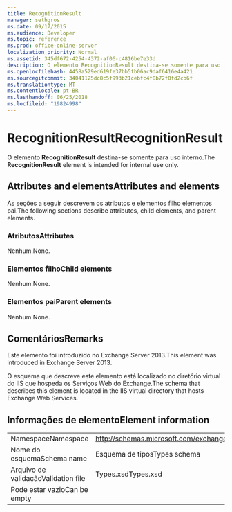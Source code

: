 ```yaml
---
title: RecognitionResult
manager: sethgros
ms.date: 09/17/2015
ms.audience: Developer
ms.topic: reference
ms.prod: office-online-server
localization_priority: Normal
ms.assetid: 345df672-4254-4372-af06-c4816be7e33d
description: O elemento RecognitionResult destina-se somente para uso interno.
ms.openlocfilehash: 4458a529ed619fe37bb5fb06ac9daf6416e4a421
ms.sourcegitcommit: 34041125dc8c5f993b21cebfc4f8b72f0fd2cb6f
ms.translationtype: MT
ms.contentlocale: pt-BR
ms.lasthandoff: 06/25/2018
ms.locfileid: "19824998"
---
```

# <a name="recognitionresult"></a><span data-ttu-id="6a628-103">RecognitionResult</span><span class="sxs-lookup"><span data-stu-id="6a628-103">RecognitionResult</span></span>

<span data-ttu-id="6a628-104">O elemento **RecognitionResult** destina-se somente para uso interno.</span><span class="sxs-lookup"><span data-stu-id="6a628-104">The **RecognitionResult** element is intended for internal use only.</span></span> 

## <a name="attributes-and-elements"></a><span data-ttu-id="6a628-105">Attributes and elements</span><span class="sxs-lookup"><span data-stu-id="6a628-105">Attributes and elements</span></span>

<span data-ttu-id="6a628-106">As seções a seguir descrevem os atributos e elementos filho elementos pai.</span><span class="sxs-lookup"><span data-stu-id="6a628-106">The following sections describe attributes, child elements, and parent elements.</span></span>
  
### <a name="attributes"></a><span data-ttu-id="6a628-107">Atributos</span><span class="sxs-lookup"><span data-stu-id="6a628-107">Attributes</span></span>

<span data-ttu-id="6a628-108">Nenhum.</span><span class="sxs-lookup"><span data-stu-id="6a628-108">None.</span></span>
  
### <a name="child-elements"></a><span data-ttu-id="6a628-109">Elementos filho</span><span class="sxs-lookup"><span data-stu-id="6a628-109">Child elements</span></span>

<span data-ttu-id="6a628-110">Nenhum.</span><span class="sxs-lookup"><span data-stu-id="6a628-110">None.</span></span>
  
### <a name="parent-elements"></a><span data-ttu-id="6a628-111">Elementos pai</span><span class="sxs-lookup"><span data-stu-id="6a628-111">Parent elements</span></span>

<span data-ttu-id="6a628-112">Nenhum.</span><span class="sxs-lookup"><span data-stu-id="6a628-112">None.</span></span>
  
## <a name="remarks"></a><span data-ttu-id="6a628-113">Comentários</span><span class="sxs-lookup"><span data-stu-id="6a628-113">Remarks</span></span>

<span data-ttu-id="6a628-114">Este elemento foi introduzido no Exchange Server 2013.</span><span class="sxs-lookup"><span data-stu-id="6a628-114">This element was introduced in Exchange Server 2013.</span></span>
  
<span data-ttu-id="6a628-115">O esquema que descreve este elemento está localizado no diretório virtual do IIS que hospeda os Serviços Web do Exchange.</span><span class="sxs-lookup"><span data-stu-id="6a628-115">The schema that describes this element is located in the IIS virtual directory that hosts Exchange Web Services.</span></span>
  
## <a name="element-information"></a><span data-ttu-id="6a628-116">Informações de elemento</span><span class="sxs-lookup"><span data-stu-id="6a628-116">Element information</span></span>

|||
|:-----|:-----|
|<span data-ttu-id="6a628-117">Namespace</span><span class="sxs-lookup"><span data-stu-id="6a628-117">Namespace</span></span>  <br/> |http://schemas.microsoft.com/exchange/services/2006/types  <br/> |
|<span data-ttu-id="6a628-118">Nome do esquema</span><span class="sxs-lookup"><span data-stu-id="6a628-118">Schema name</span></span>  <br/> |<span data-ttu-id="6a628-119">Esquema de tipos</span><span class="sxs-lookup"><span data-stu-id="6a628-119">Types schema</span></span>  <br/> |
|<span data-ttu-id="6a628-120">Arquivo de validação</span><span class="sxs-lookup"><span data-stu-id="6a628-120">Validation file</span></span>  <br/> |<span data-ttu-id="6a628-121">Types.xsd</span><span class="sxs-lookup"><span data-stu-id="6a628-121">Types.xsd</span></span>  <br/> |
|<span data-ttu-id="6a628-122">Pode estar vazio</span><span class="sxs-lookup"><span data-stu-id="6a628-122">Can be empty</span></span>  <br/> ||
   

